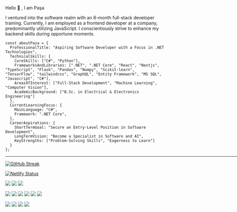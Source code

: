 Hello 👋 , I am Paşa

I ventured into the software realm with an 8-month full-stack developer training. Currently, I am employed as a frontend developer at a company, predominantly utilizing JavaScript. I conscientiously strive to enhance my backend skills during opportune moments.

```
const aboutPasa = {
  ProfessionalTitle: "Aspiring Software Developer with a Focus in .NET Technologies",
  TechnicalSkills: {
    CoreSkills: ["C#", "Python"],
    FrameworksAndLibraries: [".NET", ".NET Core", "React", "Nextjs", "TypeScript", "Flask", "Pandas", "Numpy", "Scikit-learn", "TensorFlow", "tailwindcss", "GraphQL", "Entity Framework", "MS SQL", "Javascript", "C#"],
    AreasOfInterest: ["Full-Stack Development", "Machine Learning", "Computer Vision"],
    AcademicBackground: ["B.Sc. in Electrical & Electronics Engineering"]
  },
  CurrentLearningFocus: {
    MainLanguage: "C#",
    Framework: ".NET Core",
  },
  CareerAspirations: {
    ShortTermGoal: "Secure an Entry-Level Position in Software Development",
    LongTermVision: "Become a Specialist in Software and AI",
    KeyStrengths: ["Problem-Solving Skills", "Eagerness to Learn"]
  }
};
```

<hr  width="850"/>



[![GitHub Streak](https://streak-stats.demolab.com/?user=pasaismihan)](https://git.io/streak-stats)

[![Netlify Status](https://api.netlify.com/api/v1/badges/f4801e8d-0c00-4da9-bfa6-db617ac0cee7/deploy-status)](https://app.netlify.com/sites/pasaismihan/deploys)



<p>
  <img src="https://img.shields.io/badge/JavaScript-323330?style=for-the-badge&logo=javascript&logoColor=F7DF1E" />
  <img src="https://img.shields.io/badge/C%23-239120?style=for-the-badge&logo=c-sharp&logoColor=white" />
  <img src="https://img.shields.io/badge/json-5E5C5C?style=for-the-badge&logo=json&logoColor=white" />
</p>
<p>
  <img src="https://img.shields.io/badge/Node.js-339933?style=for-the-badge&logo=nodedotjs&logoColor=white" />
  <img src="https://img.shields.io/badge/.NET-512BD4?style=for-the-badge&logo=dotnet&logoColor=white" />
  <img src="https://img.shields.io/badge/React-20232A?style=for-the-badge&logo=react&logoColor=61DAFB" />
  <img src="https://img.shields.io/badge/Bootstrap-563D7C?style=for-the-badge&logo=bootstrap&logoColor=white" />
  <img src="https://img.shields.io/badge/Tailwind_CSS-38B2AC?style=for-the-badge&logo=tailwind-css&logoColor=white" />
  <img src="https://img.shields.io/badge/next.js-000000?style=for-the-badge&logo=nextdotjs&logoColor=white" />
</p>
<p>
  <img src="https://img.shields.io/badge/MySQL-00000F?style=for-the-badge&logo=mysql&logoColor=white" />
  <img src="https://img.shields.io/badge/PostgreSQL-316192?style=for-the-badge&logo=postgresql&logoColor=white" />
  <img src="https://img.shields.io/badge/MongoDB-4EA94B?style=for-the-badge&logo=mongodb&logoColor=white" />
  <img src="https://img.shields.io/badge/SQLite-07405E?style=for-the-badge&logo=sqlite&logoColor=white" />
</p>



